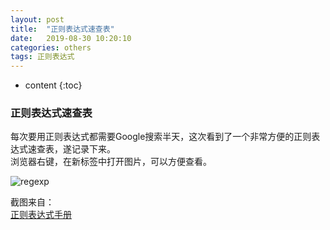 ```yaml
---
layout: post
title:  "正则表达式速查表"
date:   2019-08-30 10:20:10
categories: others
tags: 正则表达式
---
```


* content
{:toc}

### 正则表达式速查表

每次要用正则表达式都需要Google搜索半天，这次看到了一个非常方便的正则表达式速查表，遂记录下来。  
浏览器右键，在新标签中打开图片，可以方便查看。

![regexp]({{"/css/pics/regexp.png"}})  

截图来自：  
[正则表达式手册](https://tool.oschina.net/uploads/apidocs/jquery/regexp.html)
